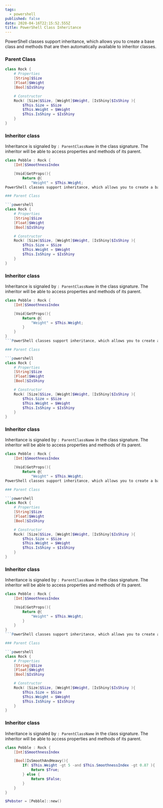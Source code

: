 ```yaml
---
tags:
  - powershell
published: false
date: 2020-04-16T22:15:52.555Z
title: PowerShell Class Inheritance
---
```

PowerShell classes support inheritance, which allows you to create a base class and methods that are then automatically available to inheritor classes. 

### Parent Class

```powershell
class Rock {
    # Properties
    [String]$Size
    [Float]$Weight
    [Bool]$IsShiny

    # Constructor 
    Rock( [Size]$Size, [Weight]$Weight, [IsShiny]$IsShiny ){
        $This.Size = $Size
        $This.Weight = $Weight
        $This.IsShiny = $IsShiny
    }
}
```

### Inheritor class

Inheritance is signaled by `: ParentClassName` in the class signature. The inheritor will be able to access properties and methods of its parent. 

```powershell
class Pebble : Rock {
    [Int]$SmoothnessIndex

    [Void]GetProps(){
        Return @{
            "Weight" = $This.Weight;
PowerShell classes support inheritance, which allows you to create a base class and methods that are then automatically available to inheritor classes. 

### Parent Class

```powershell
class Rock {
    # Properties
    [String]$Size
    [Float]$Weight
    [Bool]$IsShiny

    # Constructor 
    Rock( [Size]$Size, [Weight]$Weight, [IsShiny]$IsShiny ){
        $This.Size = $Size
        $This.Weight = $Weight
        $This.IsShiny = $IsShiny
    }
}
```

### Inheritor class

Inheritance is signaled by `: ParentClassName` in the class signature. The inheritor will be able to access properties and methods of its parent. 

```powershell
class Pebble : Rock {
    [Int]$SmoothnessIndex

    [Void]GetProps(){
        Return @{
            "Weight" = $This.Weight;
        }
    }
}
```PowerShell classes support inheritance, which allows you to create a base class and methods that are then automatically available to inheritor classes. 

### Parent Class

```powershell
class Rock {
    # Properties
    [String]$Size
    [Float]$Weight
    [Bool]$IsShiny

    # Constructor 
    Rock( [Size]$Size, [Weight]$Weight, [IsShiny]$IsShiny ){
        $This.Size = $Size
        $This.Weight = $Weight
        $This.IsShiny = $IsShiny
    }
}
```

### Inheritor class

Inheritance is signaled by `: ParentClassName` in the class signature. The inheritor will be able to access properties and methods of its parent. 

```powershell
class Pebble : Rock {
    [Int]$SmoothnessIndex

    [Void]GetProps(){
        Return @{
            "Weight" = $This.Weight;
PowerShell classes support inheritance, which allows you to create a base class and methods that are then automatically available to inheritor classes. 

### Parent Class

```powershell
class Rock {
    # Properties
    [String]$Size
    [Float]$Weight
    [Bool]$IsShiny

    # Constructor 
    Rock( [Size]$Size, [Weight]$Weight, [IsShiny]$IsShiny ){
        $This.Size = $Size
        $This.Weight = $Weight
        $This.IsShiny = $IsShiny
    }
}
```

### Inheritor class

Inheritance is signaled by `: ParentClassName` in the class signature. The inheritor will be able to access properties and methods of its parent. 

```powershell
class Pebble : Rock {
    [Int]$SmoothnessIndex

    [Void]GetProps(){
        Return @{
            "Weight" = $This.Weight;
        }
    }
}
```PowerShell classes support inheritance, which allows you to create a base class and methods that are then automatically available to inheritor classes. 

### Parent Class

```powershell
class Rock {
    # Properties
    [String]$Size
    [Float]$Weight
    [Bool]$IsShiny

    # Constructor 
    Rock( [Size]$Size, [Weight]$Weight, [IsShiny]$IsShiny ){
        $This.Size = $Size
        $This.Weight = $Weight
        $This.IsShiny = $IsShiny
    }
}
```

### Inheritor class

Inheritance is signaled by `: ParentClassName` in the class signature. The inheritor will be able to access properties and methods of its parent. 

```powershell
class Pebble : Rock {
    [Int]$SmoothnessIndex

    [Bool]IsSmoothAndHeavy(){
        If( $This.Weight -gt 5 -and $This.SmoothnessIndex -gt 0.87 ){
            Return $True;
        } else {
            Return $False;
        }
    }
}

$Pebster = [Pebble]::new()
```
